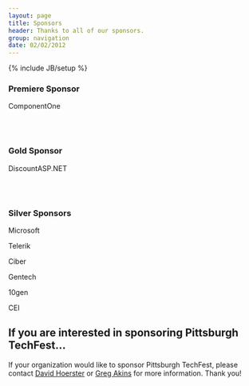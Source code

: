 ```yaml
---
layout: page
title: Sponsors
header: Thanks to all of our sponsors.
group: navigation
date: 02/02/2012
---
```

{% include JB/setup %}

<div class="sponsors sponsorspage clear">
  <h3>Premiere Sponsor</h3>
<p>ComponentOne</p>
<!-- <a href="http://www.componentone.com/"><img src="/assets/themes/pghtechfest/images/componentone_logo_horizonal_black.png" alt="Component One" width="300" /></a> -->
<br><br>
<h3>Gold Sponsor</h3>
<p>DiscountASP.NET</p>
<br><br>
<h3>Silver Sponsors</h3>
<p>Microsoft</p>
<p>Telerik</p> 
<p>Ciber</p> 
<p>Gentech</p>
<p>10gen</p>
<p>CEI</p>
 <!-- <a href="http://www.microsoft.com/"><img src="/assets/themes/pghtechfest/images/Microsoft_Logo_Web.png" alt="Microsoft" width="250" /></a> -->
</div>

## If you are interested in sponsoring Pittsburgh TechFest...

If your organization would like to sponsor Pittsburgh TechFest, please contact [David Hoerster](mailto:dhoerster@gmail.com)
or [Greg Akins](mailto:angrygreg@gmail.com) for more information. Thank you!
